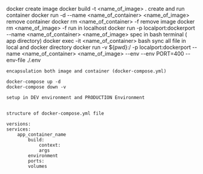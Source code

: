 docker
    create image
        docker build -t <name_of_image> .
    create and run container
        docker run -d --name <name_of_container> <name_of_image>
    remove container
        docker rm <name_of_container> -f
    remove image
        docker rm <name_of_image> -f
    run in localhost
        docker run -p localport:dockerport --name <name_of_container> <name_of_image>
    spec in bash terminal ( app directory)
        docker exec -it <name_of_container> bash
    sync all file in local and docker directory
        docker run -v ${pwd}:/<WORKDIR> -p localport:dockerport --name <name_of_container> <name_of_image>
    --env
        --env PORT=400
    --env-file
        ./.env
    
    encapsulation both image and container (docker-compose.yml)

    docker-compose up -d
    docker-compose down -v

    setup in DEV environment and PRODUCTION Environment
    
    
    structure of docker-compose.yml file

    versions:
    services:
        app_container_name
            build:
                context:
                args
            environment
            ports:
            volumes

        